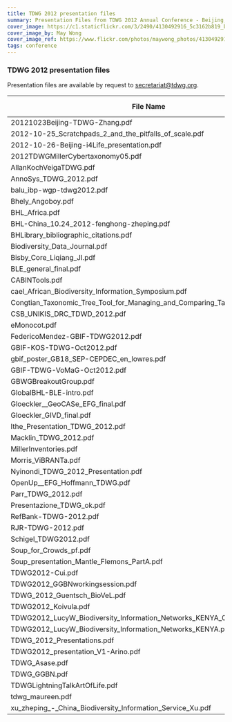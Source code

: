 ```yaml
---
title: TDWG 2012 presentation files
summary: Presentation Files from TDWG 2012 Annual Conference - Beijing, China
cover_image: https://c1.staticflickr.com/3/2490/4130492916_5c3162b819_b.jpg
cover_image_by: May Wong
cover_image_ref: https://www.flickr.com/photos/maywong_photos/4130492916
tags: conference
---
```

### TDWG 2012 presentation files

Presentation files are available by request to [secretariat@tdwg.org](mailto:secretariat@tdwg.org).

| File Name | Size (bytes) |
| --------- | ------------: |
| 20121023Beijing-TDWG-Zhang.pdf | 2,129,920 |
| 2012-10-25_Scratchpads_2_and_the_pitfalls_of_scale.pdf | 2,719,744 |
| 2012-10-26-Beijing-i4Life_presentation.pdf |   290,816 |
| 2012TDWGMillerCybertaxonomy05.pdf | 2,777,088 |
| AllanKochVeigaTDWG.pdf |   389,120 |
| AnnoSys_TDWG_2012.pdf | 1,105,920 |
| balu_ibp-wgp-tdwg2012.pdf |   454,656 |
| Bhely_Angoboy.pdf | 2,756,608 |
| BHL_Africa.pdf | 1,134,592 |
| BHL-China_10.24_2012-fenghong-zheping.pdf | 1,949,696 |
| BHLibrary_bibliographic_citations.pdf | 1,052,672 |
| Biodiversity_Data_Journal.pdf | 5,455,872 |
| Bisby_Core_Liqiang_JI.pdf | 3,821,568 |
| BLE_general_final.pdf | 2,387,968 |
| CABINTools.pdf |   106,496 |
| cael_African_Biodiversity_Information_Symposium.pdf |    81,920 |
| Congtian_Taxonomic_Tree_Tool_for_Managing_and_Comparing_Taxonomic_Trees.pdf | 1,191,936 |
| CSB_UNIKIS_DRC_TDWD_2012.pdf | 1,024,000 |
| eMonocot.pdf | 6,299,648 |
| FedericoMendez-GBIF-TDWG2012.pdf | 4,468,736 |
| GBIF-KOS-TDWG-Oct2012.pdf | 2,240,512 |
| gbif_poster_GB18_SEP-CEPDEC_en_lowres.pdf |   512,000 |
| GBIF-TDWG-VoMaG-Oct2012.pdf |   774,144 |
| GBWGBreakoutGroup.pdf |    40,960 |
| GlobalBHL-BLE-intro.pdf | 5,844,992 |
| Gloeckler__GeoCASe_EFG_final.pdf | 6,057,984 |
| Gloeckler_GIVD_final.pdf | 2,195,456 |
| Ithe_Presentation_TDWG_2012.pdf | 1,085,440 |
| Macklin_TDWG_2012.pdf |   221,184 |
| MillerInventories.pdf | 6,045,696 |
| Morris_ViBRANTa.pdf |   892,928 |
| Nyinondi_TDWG_2012_Presentation.pdf |   942,080 |
| OpenUp__EFG_Hoffmann_TDWG.pdf |   823,296 |
| Parr_TDWG_2012.pdf |   733,184 |
| Presentazione_TDWG_ok.pdf | 2,863,104 |
| RefBank-TDWG-2012.pdf |   180,224 |
| RJR-TDWG-2012.pdf | 3,678,208 |
| Schigel_TDWG2012.pdf | 3,932,160 |
| Soup_for_Crowds_pf.pdf | 2,801,664 |
| Soup_presentation_Mantle_Flemons_PartA.pdf |   565,248 |
| TDWG2012-Cui.pdf |   851,968 |
| TDWG2012_GGBNworkingsession.pdf |   229,376 |
| TDWG_2012_Guentsch_BioVeL.pdf |   987,136 |
| TDWG2012_Koivula.pdf |   233,472 |
| TDWG2012_LucyW_Biodiversity_Information_Networks_KENYA_01.pdf | 1,449,984 |
| TDWG2012_LucyW_Biodiversity_Information_Networks_KENYA.pdf | 2,490,368 |
| TDWG_2012_Presentations.pdf |   450,560 |
| TDWG2012_presentation_V1-Arino.pdf | 5,521,408 |
| TDWG_Asase.pdf |   335,872 |
| TDWG_GGBN.pdf | 2,015,232 |
| TDWGLightningTalkArtOfLife.pdf |   516,096 |
| tdwg_maureen.pdf |   385,024 |
| xu_zheping_-_China_Biodiversity_Information_Service_Xu.pdf | 3,350,528 |


